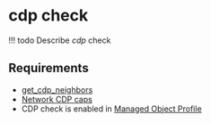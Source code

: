 # cdp check

<!-- prettier-ignore -->
!!! todo
    Describe *cdp* check

## Requirements

* [get_cdp_neighbors](../../../../scripts-reference/get_cdp_neighbors.md)
* [Network CDP caps](../../../../caps-reference/network/cdp.md)
* CDP check is enabled in [Managed Object Profile](../concepts/managed-object-profile/index.md)
